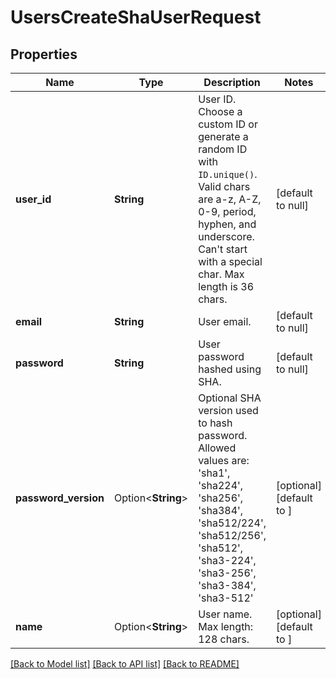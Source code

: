 # UsersCreateShaUserRequest

## Properties

Name | Type | Description | Notes
------------ | ------------- | ------------- | -------------
**user_id** | **String** | User ID. Choose a custom ID or generate a random ID with `ID.unique()`. Valid chars are a-z, A-Z, 0-9, period, hyphen, and underscore. Can't start with a special char. Max length is 36 chars. | [default to null]
**email** | **String** | User email. | [default to null]
**password** | **String** | User password hashed using SHA. | [default to null]
**password_version** | Option<**String**> | Optional SHA version used to hash password. Allowed values are: 'sha1', 'sha224', 'sha256', 'sha384', 'sha512/224', 'sha512/256', 'sha512', 'sha3-224', 'sha3-256', 'sha3-384', 'sha3-512' | [optional][default to ]
**name** | Option<**String**> | User name. Max length: 128 chars. | [optional][default to ]

[[Back to Model list]](../README.md#documentation-for-models) [[Back to API list]](../README.md#documentation-for-api-endpoints) [[Back to README]](../README.md)



